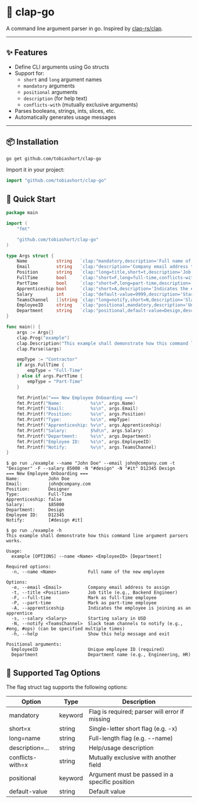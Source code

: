 # 🏴 clap-go

A command line argument parser in go. Inspired by [clap-rs/clap](https://github.com/clap-rs/clap).

---

## ✨ Features

- Define CLI arguments using Go structs
- Support for:
  - `short` and `long` argument names
  - `mandatory` arguments
  - `positional` arguments
  - `description` (for help text)
  - `conflicts-with` (mutually exclusive arguments)
- Parses booleans, strings, ints, slices, etc.
- Automatically generates usage messages

---

## 📦 Installation

```bash
go get github.com/tobiashort/clap-go
```

Import it in your project:

```go
import "github.com/tobiashort/clap-go"
```

## 🚀 Quick Start

```go
package main

import (
	"fmt"

	"github.com/tobiashort/clap-go"
)

type Args struct {
	Name           string   `clap:"mandatory,description='Full name of the new employee'"`
	Email          string   `clap:"description='Company email address to assign'"`
	Position       string   `clap:"long=title,short=t,description='Job title (e.g., Backend Engineer)'"`
	FullTime       bool     `clap:"short=F,long=full-time,conflicts-with=PartTime,description='Mark as full-time employee'"`
	PartTime       bool     `clap:"short=P,long=part-time,description='Mark as part-time employee'"`
	Apprenticeship bool     `clap:"short=A,description='Indicates the employee is joining as an apprentice'"`
	Salary         int      `clap:"default-value=9999,description='Starting salary in USD'"`
	TeamsChannel   []string `clap:"long=notify,short=N,description='Slack team channels to notify (e.g., #eng, #ops)'"`
	EmployeeID     string   `clap:"positional,mandatory,description='Unique employee ID'"`
	Department     string   `clap:"positional,default-value=Design,description='Department name (e.g., Engineering, HR)'"`
}

func main() {
	args := Args{}
	clap.Prog("example")
	clap.Description("This example shall demonstrate how this command line argument parsers works.")
	clap.Parse(&args)

	empType := "Contractor"
	if args.FullTime {
		empType = "Full-Time"
	} else if args.PartTime {
		empType = "Part-Time"
	}

	fmt.Println("=== New Employee Onboarding ===")
	fmt.Printf("Name:           %s\n", args.Name)
	fmt.Printf("Email:          %s\n", args.Email)
	fmt.Printf("Position:       %s\n", args.Position)
	fmt.Printf("Type:           %s\n", empType)
	fmt.Printf("Apprenticeship: %v\n", args.Apprenticeship)
	fmt.Printf("Salary:         $%d\n", args.Salary)
	fmt.Printf("Department:     %s\n", args.Department)
	fmt.Printf("Employee ID:    %s\n", args.EmployeeID)
	fmt.Printf("Notify:         %v\n", args.TeamsChannel)
}
```

```shell
$ go run ./example --name "John Doe" --email john@company.com -t "Designer" -F --salary 85000 -N "#design" -N "#it" D12345 Design
=== New Employee Onboarding ===
Name:           John Doe
Email:          john@company.com
Position:       Designer
Type:           Full-Time
Apprenticeship: false
Salary:         $85000
Department:     Design
Employee ID:    D12345
Notify:         [#design #it]
```

```shell
$ go run ./example -h
This example shall demonstrate how this command line argument parsers works.

Usage:
  example [OPTIONS] --name <Name> <EmployeeID> [Department]

Required options:
  -n, --name <Name>            Full name of the new employee

Options:
  -e, --email <Email>          Company email address to assign
  -t, --title <Position>       Job title (e.g., Backend Engineer)
  -F, --full-time              Mark as full-time employee
  -P, --part-time              Mark as part-time employee
  -A, --apprenticeship         Indicates the employee is joining as an apprentice
  -s, --salary <Salary>        Starting salary in USD
  -N, --notify <TeamsChannel>  Slack team channels to notify (e.g., #eng, #ops) (can be specified multiple times)
  -h, --help                   Show this help message and exit

Positional arguments:
  EmployeeID                   Unique employee ID (required)
  Department                   Department name (e.g., Engineering, HR)
```

## 🧠 Supported Tag Options

The flag struct tag supports the following options:

|Option          |Type   |Description                                   |
|----------------|-------|----------------------------------------------|
|mandatory       |keyword|Flag is required; parser will error if missing|
|short=x         |string |Single-letter short flag (e.g. -x)            |
|long=name       |string |Full-length flag (e.g. --name)                |
|description=... |string |Help/usage description                        |
|conflicts-with=x|string |Mutually exclusive with another field         |
|positional      |keyword|Argument must be passed in a specific position|
|default-value   |string |Default value                                 |

